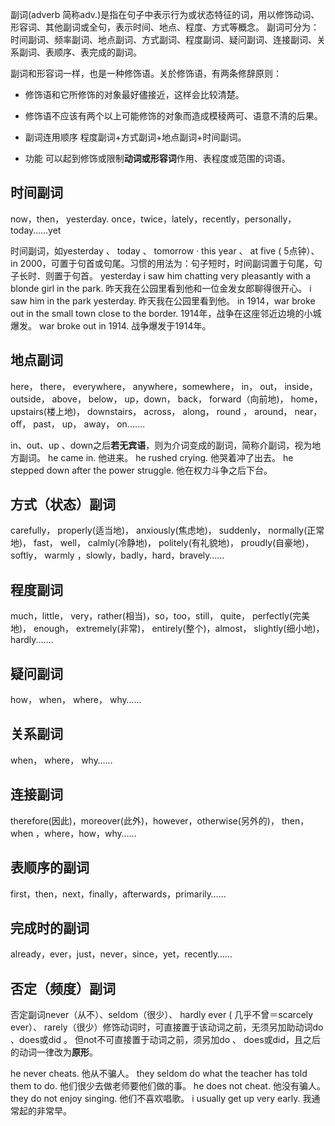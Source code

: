 副词(adverb 简称adv.)是指在句子中表示行为或状态特征的词，用以修饰动词、形容词、其他副词或全句，表示时间、地点、程度、方式等概念。
副词可分为：时间副词、频率副词、地点副词、方式副词、程度副词、疑问副词、连接副词、关系副词、表顺序、表完成的副词。

副词和形容词一样，也是一种修饰语。关於修饰语，有两条修辞原则：
- 修饰语和它所修饰的对象最好儘接近，这样会比较清楚。
- 修饰语不应该有两个以上可能修饰的对象而造成模稜两可、语意不清的后果。

- 副词连用顺序
程度副词+方式副词+地点副词+时间副词。

- 功能
可以起到修饰或限制**动词或形容词**作用、表程度或范围的词语。

## 时间副词
now，then， yesterday. once，twice，lately，recently，personally，today……yet

时间副词，如yesterday 、 today 、 tomorrow · this year 、 at five ( 5点钟）、 in 2000，可置于句首或句尾。习惯的用法为：句子短时，时间副词置于句尾，句子长时．则置于句首。
yesterday i saw him chatting very pleasantly with a blonde girl in the park. 昨天我在公园里看到他和一位金发女郎聊得很开心。
i saw him in the park yesterday. 昨天我在公园里看到他。
in 1914，war broke out in the small town close to the border.  1914年，战争在这座邻近边境的小城爆发。
war broke out in 1914. 战争爆发于1914年。

## 地点副词
here， there， everywhere， anywhere，somewhere， in， out， inside， outside，
above， below， up，down， back， forward（向前地)， home，
upstairs(楼上地)， downstairs， across， along， round ， around，
near， off， past， up， away， on.……

in、out、up 、down之后**若无宾语**，则为介词变成的副词，简称介副词，视为地方副词。
he came in. 他进来。
he rushed crying. 他哭着冲了出去。
he stepped down after the power struggle. 他在权力斗争之后下台。

## 方式（状态）副词
carefully， properly(适当地)， anxiously(焦虑地)， suddenly， normally(正常地)，
fast， well， calmly(冷静地)， politely(有礼貌地)， proudly(自豪地)， softly，
warmly ，slowly，badly，hard，bravely……

## 程度副词
much，little， very，rather(相当)，so，too，still， quite， perfectly(完美地)，
enough， extremely(非常)， entirely(整个)，almost， slightly(细小地)， hardly.……

## 疑问副词
how， when， where， why……

## 关系副词
when， where， why……

## 连接副词
therefore(因此)，moreover(此外)，however，otherwise(另外的)，
then，when ，where，how，why……

## 表顺序的副词
first，then，next，finally，afterwards，primarily……

## 完成时的副词
already，ever，just，never，since，yet，recently……

## 否定（频度）副词
否定副词never（从不）、seldom（很少）、 hardly ever ( 几乎不曾＝scarcely ever）、 rarely（很少）修饰动词时，可直接置于该动词之前，无须另加助动词do 、does或did 。
但not不可直接置于动词之前，须另加do 、 does或did，且之后的动词一律改为**原形**。

he never cheats. 他从不骗人。
they seldom do what the teacher has told them to do. 他们很少去做老师要他们做的事。
he does not cheat. 他没有骗人。
they do not enjoy singing. 他们不喜欢唱歌。
i usually get up very early. 我通常起的非常早。